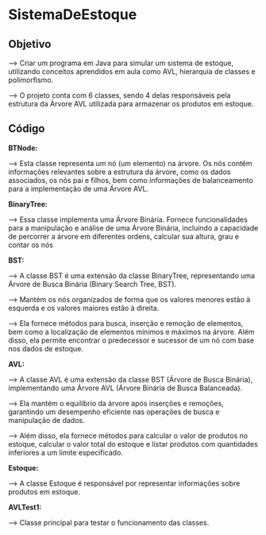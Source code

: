 # SistemaDeEstoque
## Objetivo

--> Criar um programa em Java para simular um sistema de estoque, utilizando conceitos aprendidos em aula como AVL, hierarquia de classes e polimorfismo.

--> O projeto conta com 6 classes, sendo 4 delas responsáveis pela estrutura da Árvore AVL utilizada para armazenar os produtos em estoque. 

## Código
**BTNode:** 

--> Esta classe representa um nó (um elemento) na árvore. Os nós contêm informações relevantes sobre a estrutura 
da árvore, como os dados associados, os nós pai e filhos, bem como informações de balanceamento para a implementação de uma Árvore AVL.

**BinaryTree:**

--> Essa classe implementa uma Árvore Binária. Fornece funcionalidades para a manipulação e análise de uma Árvore Binária, incluindo a capacidade de percorrer a árvore em diferentes ordens, calcular sua altura, grau e contar os nós

**BST:**

--> A classe BST é uma extensão da classe BinaryTree, representando uma Árvore de Busca Binária (Binary Search Tree, BST). 

--> Mantém os nós organizados de forma que os valores menores estão à esquerda e os valores maiores estão à direita. 

--> Ela fornece métodos para busca, inserção e remoção de elementos, bem como a localização de elementos mínimos e máximos na árvore. Além disso, ela permite encontrar o predecessor e sucessor de um nó com base nos dados de estoque.

**AVL:**

--> A classe AVL é uma extensão da classe BST (Árvore de Busca Binária), implementando uma Árvore AVL (Árvore Binária de Busca Balanceada).

--> Ela mantém o equilíbrio da árvore após inserções e remoções, garantindo um desempenho eficiente nas operações de busca e manipulação de dados. 

--> Além disso, ela fornece métodos para calcular o valor de produtos no estoque, calcular o valor total do estoque e listar produtos com quantidades inferiores a um limite especificado.  

**Estoque:**

--> A classe Estoque é responsável por representar informações sobre produtos em estoque.

**AVLTest1:**

--> Classe principal para testar o funcionamento das classes.
